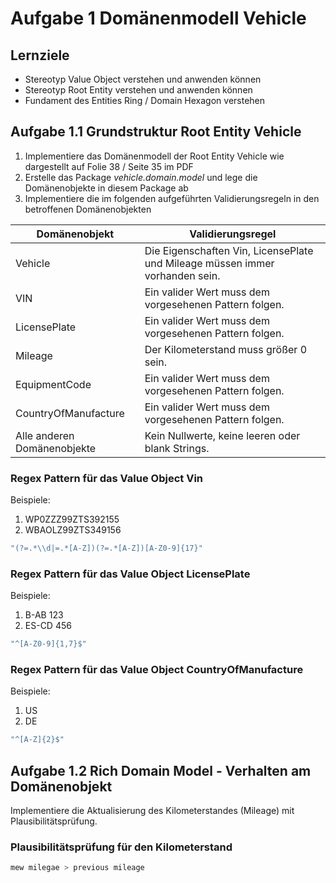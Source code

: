 # Aufgabe 1 Domänenmodell Vehicle

## Lernziele

- Stereotyp Value Object verstehen und anwenden können
- Stereotyp Root Entity verstehen und anwenden können
- Fundament des Entities Ring / Domain Hexagon verstehen

## Aufgabe 1.1 Grundstruktur Root Entity Vehicle

1) Implementiere das Domänenmodell der Root Entity Vehicle wie dargestellt auf Folie 38 / Seite 35 im PDF
2) Erstelle das Package <i>vehicle.domain.model</i> und lege die Domänenobjekte in diesem Package ab
3) Implementiere die im folgenden aufgeführten Validierungsregeln in den betroffenen Domänenobjekten


| Domänenobjekt               | Validierungsregel                                                            |
|-----------------------------|------------------------------------------------------------------------------|
| Vehicle                     | Die Eigenschaften Vin, LicensePlate und Mileage müssen immer vorhanden sein. |
| VIN                         | Ein valider Wert muss dem vorgesehenen Pattern folgen.                       |
| LicensePlate                | Ein valider Wert muss dem vorgesehenen Pattern folgen.                       |
| Mileage                     | Der Kilometerstand muss größer 0 sein.                                       |
| EquipmentCode               | Ein valider Wert muss dem vorgesehenen Pattern folgen.                       |
| CountryOfManufacture        | Ein valider Wert muss dem vorgesehenen Pattern folgen.                       |
| Alle anderen Domänenobjekte | Kein Nullwerte, keine leeren oder blank Strings.                             |


### Regex Pattern für das Value Object Vin

Beispiele:
1) WP0ZZZ99ZTS392155
2) WBAOLZ99ZTS349156

 ```java
 "(?=.*\\d|=.*[A-Z])(?=.*[A-Z])[A-Z0-9]{17}"
 ```
   
### Regex Pattern für das Value Object LicensePlate
   
Beispiele:
1) B-AB 123
2) ES-CD 456

```java
"^[A-Z0-9]{1,7}$"
```

### Regex Pattern für das Value Object CountryOfManufacture

Beispiele:
1) US
2) DE

```java
"^[A-Z]{2}$"
```

## Aufgabe 1.2 Rich Domain Model - Verhalten am Domänenobjekt

Implementiere die Aktualisierung des Kilometerstandes (Mileage) mit Plausibilitätsprüfung.

### Plausibilitätsprüfung für den Kilometerstand

```java
mew milegae > previous mileage
```